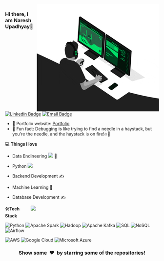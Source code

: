 <img align="right" src="https://github.com/naresy/naresy/blob/main/developer.gif" alt="Coder GIF" width="400" height="350">



### Hi there, I am Naresh Upadhyay👋
[![Linkedin Badge](https://img.shields.io/badge/-naresy-blue?style=flat-square&logo=Linkedin&logoColor=white&link=https://www.linkedin.com/in/naresy/)](https://www.linkedin.com/in/naresy/)
[![Email Badge](https://img.shields.io/badge/-info.naresh74%40gmail.com-c14438?style=flat-square&logo=Gmail&logoColor=white&link=mailto:info.naresh74@gmail.com)](mailto:info.naresh74@gmail.com)


- 🎯 Portfolio website: [Portfolio](https://nareshupadhyay.com.np/)
- 🎉 Fun fact: Debugging is like trying to find a needle in a haystack, but you're the needle, and the haystack is on fire!🔥🧵

💻 **Things I love**
- Data  Endineering <img src="https://www.google.com/search?sca_esv=b99a51cc48654f1f&sca_upv=1&sxsrf=ADLYWIIbYotp-3VbQqd8DRS-u1nHf-hcsg:1715640979584&q=data+engineering+gif+image&uds=ADvngMgnLtab67BCK1yYO0azqoQLkYHOJXBq-Mihu3Gnra2vcLnT4oVZdZQp9SlDMO028pC_0o10Ghdikf5rLOKrvgDvn_2qLqDeAnkkoU-UICIVECAaaGMEb4lHv9S6ra6vQn212LsifvFTJlntuZtLPfedKrbrGUEkJEIxin2nb9MFvy1VTB8DbMRoLYOv3TOAano-pCttFR3x77zCkZAnlKi3skurUPbabgyqri4rt0JRl1tKZzG5MKSVoNDwCvKyRkSfiUdV5Dn1_CwOfnB4qcYcr5dsq_bCk1B97CM-ZqI5A1I5YObAVdXOla9vPiGIu5_JK68ZT1XNjF-clnKQsQMF1zv1qg&udm=2&prmd=ivnbmtz&sa=X&ved=2ahUKEwirvZnZ3IuGAxXdIUQIHZmwBsUQtKgLegQIERAB&biw=1440&bih=710&dpr=2#vhid=b3t-ksp9JlX8wM&vssid=mosaic" width="40"> 😬
- Python <img src="https://media.giphy.com/media/WUlplcMpOCEmTGBtBW/giphy.gif" width="30"> 
- Backend Development ✍️
- Machine Learning 🧐
- Database Development ✍️


    <a href="https://github.com/anuraghazra/github-readme-stats" title="Go to Source">
      <img align="right" width=420 height="auto" src="https://github-readme-stats.vercel.app/api?username=naresy&show_icons=true&theme=dark&border_color=61dafb&hide_border=true&include_all_commits=true" />
    </a>
    
🛠**Tech Stack**

![Python](https://img.shields.io/badge/-Python-000000?style=flat&logo=python)
![Apache Spark](https://img.shields.io/badge/-Apache%20Spark-000000?style=flat&logo=apache-spark)
![Hadoop](https://img.shields.io/badge/-Hadoop-000000?style=flat&logo=hadoop)
![Apache Kafka](https://img.shields.io/badge/-Apache%20Kafka-000000?style=flat&logo=apache-kafka)
![SQL](https://img.shields.io/badge/-SQL-000000?style=flat&logo=sql)
![NoSQL](https://img.shields.io/badge/-NoSQL-000000?style=flat&logo=nosql)
![Airflow](https://img.shields.io/badge/-Airflow-000000?style=flat&logo=apache-airflow)

![AWS](https://img.shields.io/badge/AWS-000000?style=flat-square&logo=amazon-aws)
![Google Cloud](https://img.shields.io/badge/Google%20Cloud-000000?style=flat-square&logo=google-cloud)
![Microsoft Azure](https://img.shields.io/badge/Microsoft%20Azure-000000?style=flat-square&logo=microsoft-azure)

<div align="center">
    <h3 align="center">Show some &nbsp;❤️&nbsp; by starring some of the repositories!</h3>
</div>

